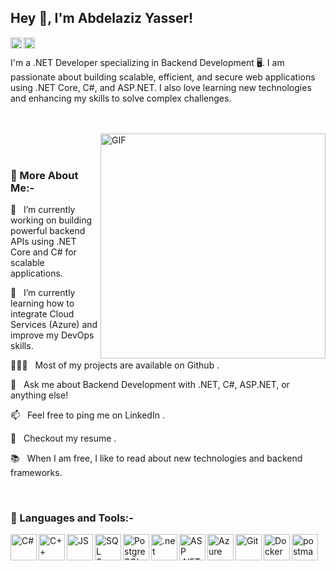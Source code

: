 ## Hey 👋, I'm Abdelaziz Yasser!

<a href='https://www.linkedin.com/in/abdelaziz-yasser/'><img align='left' alt="linkedin" src="https://upload.wikimedia.org/wikipedia/commons/thumb/c/ca/LinkedIn_logo_initials.png/960px-LinkedIn_logo_initials.png" height='18px'/></a>

<a href='https://abdelazizyasser.dev@gmail.com'><img align='left' alt="twitter" src="https://upload.wikimedia.org/wikipedia/commons/thumb/7/7e/Gmail_icon_%282020%29.svg/2560px-Gmail_icon_%282020%29.svg.png" height='18px'/></a>
<br>

I'm a .NET Developer specializing in Backend Development 🖥️. I am passionate about building scalable, efficient, and secure web applications using .NET Core, C#, and ASP.NET. I also love learning new technologies and enhancing my skills to solve complex challenges.

<br /> <br /> <img align="right" alt="GIF" src="https://media3.giphy.com/media/v1.Y2lkPTZjMDliOTUyZXhlZ2UzOWVmdW5vY3hxc2M4bDNsaWt4aTdsMWt3eWVqMmJjOGIwdiZlcD12MV9naWZzX3NlYXJjaCZjdD1n/L8K62iTDkzGX6/giphy.gif" width="360px"/> 
<br><br>

### 🧐 More About Me:-
🔭   I’m currently working on building powerful backend APIs using .NET Core and C# for scalable applications.

🌱   I’m currently learning how to integrate Cloud Services (Azure) and improve my DevOps skills.

👨🏻‍💻   Most of my projects are available on Github
.

💬   Ask me about Backend Development with .NET, C#, ASP.NET, or anything else!

📫   Feel free to ping me on LinkedIn
.

📝   Checkout my resume
.

📚   When I am free, I like to read about new technologies and backend frameworks.

<br>

### 🔨 Languages and Tools:-

<a href="https://docs.microsoft.com/en-us/dotnet/csharp/" target="_blank">
  <img align="left" src="https://upload.wikimedia.org/wikipedia/commons/thumb/b/bd/Logo_C_sharp.svg/1820px-Logo_C_sharp.svg.png" alt="C#" height="42px"/>
</a>
<a href="https://en.wikipedia.org/wiki/C%2B%2B" target="_blank">
  <img align="left" src="https://upload.wikimedia.org/wikipedia/commons/thumb/1/18/ISO_C%2B%2B_Logo.svg/911px-ISO_C%2B%2B_Logo.svg.png" alt="C++" height="42px"/>
</a>
<a href="https://en.wikipedia.org/wiki/C%2B%2B" target="_blank">
  <img align="left" src="https://upload.wikimedia.org/wikipedia/commons/thumb/9/99/Unofficial_JavaScript_logo_2.svg/2048px-Unofficial_JavaScript_logo_2.svg.png" alt="JS" height="42px"/>
</a>
<a href="https://www.sqlservercentral.com/" target="_blank">
  <img align="left" src="https://upload.wikimedia.org/wikipedia/de/8/8c/Microsoft_SQL_Server_Logo.svg" alt="SQL Server" height="42px"/>
</a>
<a href="https://www.postgresql.org/" target="_blank">
  <img align="left" src="https://download.logo.wine/logo/PostgreSQL/PostgreSQL-Logo.wine.png" alt="PostgreSQL" height="42px"/>
</a>
<a href="https://www.sqlservercentral.com/" target="_blank">
  <img align="left" src="https://upload.wikimedia.org/wikipedia/commons/thumb/e/ee/.NET_Core_Logo.svg/1200px-.NET_Core_Logo.svg.png" alt=".net core" height="42px"/>
</a>
<a href="https://dotnet.microsoft.com/en-us/apps/aspnet" target="_blank">
  <img align="left" src="https://www.mvc-controls.com/images/Courses/acore.png" alt="ASP .NET Core" height="42px"/>
</a>
<a href="https://azure.microsoft.com/" target="_blank">
  <img align="left" src="https://www.northware.mx/wp-content/uploads/2022/09/northware-microsoft-azure-logo.png" alt="Azure" height="42px"/>
</a>
<a href="https://git-scm.com/" target="_blank">
  <img align="left" src="https://git-scm.com/images/logos/downloads/Git-Icon-1788C.png" alt="Git" height="42px"/>
</a>
<a href="https://www.docker.com/" target="_blank">
  <img align="left" src="https://cdn4.iconfinder.com/data/icons/logos-and-brands/512/97_Docker_logo_logos-512.png" alt="Docker" height="42px"/>
</a>
<a href="https://www.docker.com/" target="_blank">
  <img align="left" src="https://encrypted-tbn0.gstatic.com/images?q=tbn:ANd9GcT-TB9d5YXwtKhv4NWbpeTBVveYvcxu9gMJng&s" alt="postman" height="42px"/>
</a>
<br>

</a>
